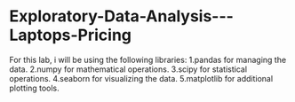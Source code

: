 # Exploratory-Data-Analysis---Laptops-Pricing
For this lab, i will be using the following libraries: 
1.pandas for managing the data. 
2.numpy for mathematical operations. 
3.scipy for statistical operations. 
4.seaborn for visualizing the data. 
5.matplotlib for additional plotting tools.
